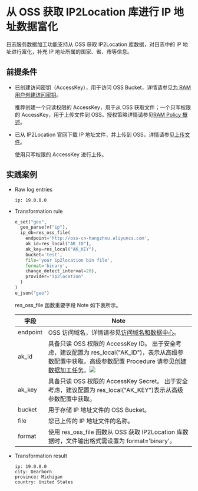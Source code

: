 # 从 OSS 获取 IP2Location 库进行 IP 地址数据富化

日志服务数据加工功能支持从 OSS 获取 IP2Location 库数据，对日志中的 IP 地址进行富化，补充 IP 地址所属的国家、省、市等信息。

## 前提条件

- 已创建访问密钥（AccessKey），用于访问 OSS Bucket，详情请参见[为 RAM 用户创建访问密钥](https://help.aliyun.com/document_detail/116401.htm?spm=a2c4g.11186623.2.5.4c87415aMxKjv2#task-188766)。

  推荐创建一个只读权限的 AccessKey，用于从 OSS 获取文件；一个只写权限的 AccessKey，用于上传文件到 OSS。授权策略详情请参见[RAM Policy 概述](https://help.aliyun.com/document_detail/100680.htm?spm=a2c4g.11186623.2.6.4c87415aMxKjv2#concept-y5r-5rm-2gb)。

- 已从 IP2Location 官网下载 IP 地址文件，并上传到 OSS，详情请参见[上传文件](https://help.aliyun.com/document_detail/31886.htm?spm=a2c4g.11186623.2.7.4c87415aMxKjv2#concept-zx1-4p4-tdb)。

  使用只写权限的 AccessKey 进行上传。

## 实践案例

- Raw log entries

  ```
  ip: 19.0.0.0
  ```

- Transformation rule

  ```python
  e_set("geo",
    geo_parse(v("ip"),
    ip_db=res_oss_file(
      endpoint='http://oss-cn-hangzhou.aliyuncs.com',
      ak_id=res_local("AK_ID"),
      ak_key=res_local("AK_KEY"),
      bucket='test',
      file='your ip2location bin file',
      format='binary',
      change_detect_interval=20),
      provider="ip2location"
    )
  )
  e_json("geo")
  ```

  res_oss_file 函数重要字段 Note 如下表所示。

  | 字段     | Note                                                                                                                                                                                                                                                                                                                     |
  | -------- | ------------------------------------------------------------------------------------------------------------------------------------------------------------------------------------------------------------------------------------------------------------------------------------------------------------------------ |
  | endpoint | OSS 访问域名，详情请参见[访问域名和数据中心](https://help.aliyun.com/document_detail/31837.htm?spm=a2c4g.11186623.2.11.4996415aKwzQM9#concept-zt4-cvy-5db)。                                                                                                                                                             |
  | ak_id    | 具备只读 OSS 权限的 AccessKey ID。 出于安全考虑，建议配置为 res_local("AK_ID")，表示从高级参数配置中获取。高级参数配置 Procedure 请参见[创建数据加工任务](https://help.aliyun.com/document_detail/125615.htm?spm=a2c4g.11186623.2.12.4996415aKwzQM9#task-1181217)。![](/img/dataprocessdemo/IP地址相关/高级参数配置.png) |
  | ak_key   | 具备只读 OSS 权限的 AccessKey Secret。 出于安全考虑，建议配置为 res_local("AK_KEY")表示从高级参数配置中获取。                                                                                                                                                                                                            |
  | bucket   | 用于存储 IP 地址文件的 OSS Bucket。                                                                                                                                                                                                                                                                                      |
  | file     | 您已上传的 IP 地址文件的名称。                                                                                                                                                                                                                                                                                           |
  | format   | 使用 res_oss_file 函数从 OSS 获取 IP2Location 库数据时，文件输出格式需设置为 format='binary'。                                                                                                                                                                                                                           |

- Transformation result

  ```
  ip: 19.0.0.0
  city: Dearborn
  province: Michigan
  country: United States
  ```
